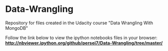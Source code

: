 # Data-Wrangling
Repository for files created in the Udacity course "Data Wrangling With MongoDB"


Follow the link below to view the ipython notebooks files in your browser:
**http://nbviewer.ipython.org/github/persei7/Data-Wrangling/tree/master/**
